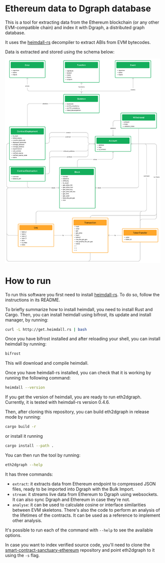 # Ethereum data to Dgraph database

This is a tool for extracting data from the Ethereum blockchain (or any other EVM-compatible chain) and index it with Dgraph, a distributed graph database.

It uses the [heimdall-rs](https://github.com/Jon-Becker/heimdall-rs) decompiler to extract ABIs from EVM bytecodes.

Data is extracted and stored using the schema below:

![Data schema](./res/schema.png)

# How to run

To run this software you first need to install [heimdall-rs](https://github.com/Jon-Becker/heimdall-rs). To do so, follow the instructions in its README.

To briefly summarize how to install heimdall, you need to install Rust and Cargo. Then, you can install heimdall using bifrost, its update and install manager, by running:

```bash
curl -L http://get.heimdall.rs | bash
```

Once you have bifrost installed and after reloading your shell, you can install heimdall by running:

```bash
bifrost
```

This will download and compile heimdall.

Once you have heimdall-rs installed, you can check that it is working by running the following command:

```bash
heimdall --version
```

If you get the version of heimdall, you are ready to run eth2dgraph. Currently, it is tested with heimdall-rs version 0.4.6.

Then, after cloning this repository, you can build eth2dgraph in release mode by running:

```bash
cargo build -r
```

or install it running 

```bash
cargo install --path .
```

You can then run the tool by running:

```bash
eth2dgraph --help
```

It has three commands:

 - `extract`: it extracts data from Ethereum endpoint to compressed JSON files, ready to be imported into Dgraph with the Bulk Import.
 - `stream`: it streams live data from Ethereum to Dgraph using websockets. It can also sync Dgraph and Ethereum in case they're not.
 - `analyse`: it can be used to calculate cosine or interface similarities between EVM skeletons. There's also the code to perform an analysis of the lifetimes of the contracts. It can be used as a reference to implement other analysis.

It's possible to run each of the command with `--help` to see the available options.

In case you want to index verified source code, you'll need to clone the [smart-contract-sanctuary-ethereum](https://github.com/tintinweb/smart-contract-sanctuary-ethereum) repository and point eth2dgraph to it using the `-s` flag.

